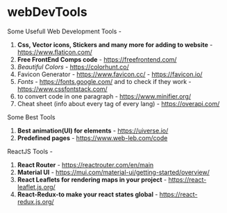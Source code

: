 # webDevTools

Some Usefull Web Development Tools - 
1. **Css, Vector icons, Stickers and many more for adding to website** - https://www.flaticon.com/
2. **Free FrontEnd Comps code** - https://freefrontend.com/
3. _Beautiful Colors_ - https://colorhunt.co/
4. Favicon Generator - https://www.favicon.cc/ - https://favicon.io/
5. _Fonts_ - https://fonts.google.com/ and to check if they work - https://www.cssfontstack.com/
6. to convert code in one paragraph - https://www.minifier.org/
7. Cheat sheet (info about every tag of every lang) - https://overapi.com/


Some Best Tools
1. **Best animation(UI) for elements** - https://uiverse.io/
2. **Predefined pages** - https://www.web-leb.com/code

ReactJS Tools -
1. **React Router** - https://reactrouter.com/en/main
2. **Material UI** - https://mui.com/material-ui/getting-started/overview/
3. **React Leaflets for rendering maps in your project** - https://react-leaflet.js.org/
4. **React-Redux-to make your react states global** - https://react-redux.js.org/

